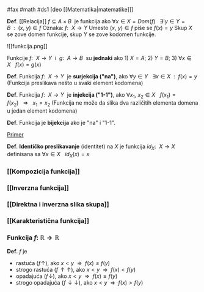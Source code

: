 #fax #math #ds1 [deo  [[Matematika|matematike]]]
$\:$

**Def**. [[Relacija]] $f \subseteq A\times B\:$ je funkcija ako $\forall x\in X = Dom(f)\ \ \ \exists! y \in Y = B\ \ : \ \ (x, \ y) \in f$
Oznaka: $f:\ \ X \to Y$
Umesto $(x, \ y) \in f$ piše se $f(x) = y$
Skup $X$ se zove domen funkcije, skup $Y$ se zove kodomen funkcije.

![[funkcija.png]]

Funkcije $f:\ \ X \to Y\:$ i $\:g:\ \ A \to B\:$ su **jednaki** ako 1)$\ X = A$; 2)$\ Y = B$; 3)$\ \forall x \in X \ \ \ f(x)=g(x)$

**Def**. Funkcija $f:\ \ X \to Y\:$ je **surjekcija ("na")**, ako $\forall y \in Y\ \ \ \exists x \in X \ \ :\ \ f(x)=y$
(Funkcija preslikava nešto u svaki element kodomena)

**Def**. Funkcija $f:\ \ X \to Y\:$ je **injekcija ("1-1")**, ako $\forall x_1,\ x_2 \in X\ \ \ f(x_1)=f(x_2) \ \ \ \Rightarrow \ \ \ x_1=x_2$
(Funkcija ne može da slika dva različitih elementa domena u jedan element kodomena)

**Def**. Funkcija je **bijekcija** ako je "na" i "1-1".

[Primer](funkcija%20primer%201.png)

**Def**. **Identičko preslikavanje** (identitet) na $X$ je funkcija $id_X : \ \ X \to X \ \:$ definisana sa $\forall x \in X \ \ \ id_X(x)=x$

### [[Kompozicija funkcija]]

### [[Inverzna funkcija]]

### [[Direktna i inverzna slika skupa]]

### [[Karakteristična funkcija]]

### Funkcija $f:\ \mathbb{R}\to \mathbb{R}$
**Def**. $f$ je 
- rastuća ($f\!\uparrow$), ako $x<y\ \ \Rightarrow\ \ f(x)\leqslant f(y)$
- strogo rastuća ($f\!\uparrow\uparrow$), ako $x<y\ \ \Rightarrow\ \ f(x)<f(y)$
- opadajuća ($f\!\downarrow$), ako $x<y\ \ \Rightarrow\ \ f(x)\geqslant f(y)$
- strogo opadajuća ($f\!\downarrow\downarrow$), ako $x<y\ \ \Rightarrow\ \ f(x)>f(y)$